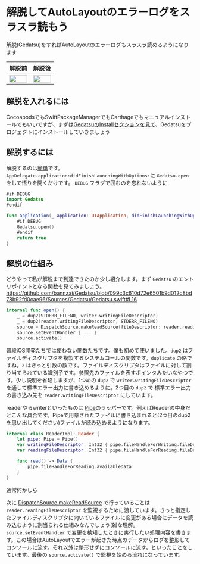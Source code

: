 # 解脱してAutoLayoutのエラーログをスラスラ読もう
解脱(Gedatsu)をすればAutoLayoutのエラーログもスラスラ読めるようになります

| 解脱前 | 解脱後 |
| ---- | ---- |
|  <img width="100%" src="https://github.com/bannzai/Gedatsu/blob/master/docs/autolayout.png" />  |  <img width="100%" src="https://github.com/bannzai/Gedatsu/blob/master/docs/gedatsu.png" />  |


## 解脱を入れるには
CocoapodsでもSwiftPackageManagerでもCarthageでもマニュアルインストールでもいいですが、まずは[GedatsuのInstallセクションを見て](https://github.com/bannzai/gedatsu#install)、Gedatsuをプロジェクトにインストールしていきましょう

## 解脱するには
解脱するのは[簡単](https://github.com/bannzai/gedatsu#usage)です。`AppDelegate.application:didFinishLaunchingWithOptions:`に `Gedatsu.open` をして悟りを開くだけです。 `DEBUG` フラグで囲むのを忘れないように

```swift
#if DEBUG
import Gedatsu
#endif

func application(_ application: UIApplication, didFinishLaunchingWithOptions launchOptions: [UIApplication.LaunchOptionsKey: Any]?) -> Bool {
    #if DEBUG
    Gedatsu.open()
    #endif
    return true
}
```

## 解脱の仕組み
どうやって私が解脱まで到達できたのか少し紹介します。まず `Gedatsu` のエントリポイントとなる関数を見てみましょう。  
https://github.com/bannzai/Gedatsu/blob/099c3c610d72e6501b9d012c8bd78b92fd0cae96/Sources/Gedatsu/Gedatsu.swift#L16  

```swift
internal func open() {
    _ = dup2(STDERR_FILENO, writer.writingFileDescriptor)
    _ = dup2(reader.writingFileDescriptor, STDERR_FILENO)
    source = DispatchSource.makeReadSource(fileDescriptor: reader.readingFileDescriptor, queue: .init(label: "com.bannzai.gedatsu"))
    source.setEventHandler { ... }
    source.activate()
```
普段iOS開発たちでは使わない関数たちです。僕も初めて使いました。`dup2` はファイルディスクリプタを複製するシステムコールの関数です。`duplicate` の略ですね。`2` はきっと引数の数です。ファイルディスクリプタはファイルに対して割り当てられている識別子です。参照先のファイルを表すポインタみたいなやつです。少し説明を省略しますが、1つめの `dup2` で `writer.writingFileDescriptor` を通して標準エラー出力に書き込めるように。2つ目の `dup2` で 標準エラー出力の書き込み先を `reader.writingFileDescriptor` にしています。

readerやらwriterといったものは [Pipe](https://developer.apple.com/documentation/foundation/pipe)のラッパーです。例えばReaderの中身だとこんな具合です。Pipeで用意されたファイルに書き込まれると(2つ目のdup2を思い出してください)ファイルが読み込めるようになります。
```swift
internal class ReaderImpl: Reader {
    let pipe: Pipe = Pipe()
    var writingFileDescriptor: Int32 { pipe.fileHandleForWriting.fileDescriptor }
    var readingFileDescriptor: Int32 { pipe.fileHandleForReading.fileDescriptor }

    func read() -> Data {
        pipe.fileHandleForReading.availableData
    }
}
```

通常何かしら

次に [DispatchSource.makeReadSource](https://developer.apple.com/documentation/dispatch/dispatchsource/2300104-makereadsource) で行っていることは `reader.readingFileDescriptor` を監視するために渡しています。きっと指定したファイルディスクリプタに向いているファイルに変更がある場合にデータを読み込むように割当られる仕組みなんでしょう(雑な理解。`source.setEventHandler` で変更を検知したときに実行したい処理内容を書きます。この場合はAutoLayoutでエラーが起きた時点のデータからログを整形してコンソールに流す。それ以外は整形せずにコンソールに流す。といったことをしています。最後の `source.activate()` で監視を始める流れになっています。


